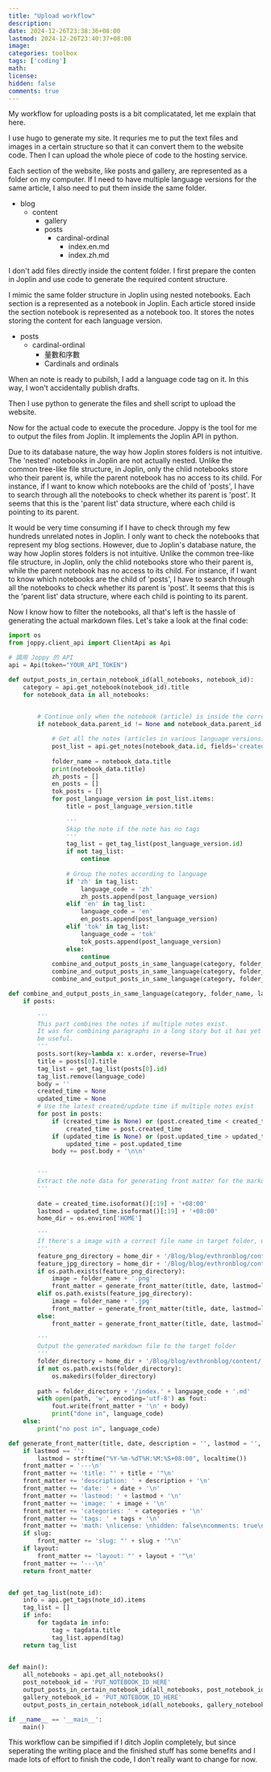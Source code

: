 ```yaml
---
title: "Upload workflow"
description: 
date: 2024-12-26T23:38:36+08:00
lastmod: 2024-12-26T23:40:37+08:00
image: 
categories: toolbox
tags: ['coding']
math: 
license: 
hidden: false
comments: true
---
```


My workflow for uploading posts is a bit complicatated, let me explain that here.

I use hugo to generate my site. It requries me to put the text files and images in a certain structure so that it can convert them to the website code. Then I can upload the whole piece of code to the hosting service.

Each section of the website, like posts and gallery, are represented as a folder on my computer. If I need to have multiple language versions for the same article, I also need to put them inside the same folder.

- blog
  - content
    - gallery
    - posts
        - cardinal-ordinal
          - index.en.md
          - index.zh.md

I don't add files directly inside the content folder. I first prepare the conten in Joplin and use code to generate the required content structure.

I mimic the same folder structure in Joplin using nested notebooks. Each section is a represented as a notebook in Joplin. Each article stored inside the section notebook is represented as a notebook too. It stores the notes storing the content for each language version.

- posts
    - cardinal-ordinal
       - 量數和序數
       - Cardinals and ordinals
 
When an note is ready to pubilsh, I add a language code tag on it. In this way, I won't accidentally publish drafts. 

Then I use python to generate the files and shell script to upload the website.

Now for the actual code to execute the procedure. Joppy is the tool for me to output the files from Joplin. It implements the Joplin API in python.

Due to its database nature, the way how Joplin stores folders is not intuitive. The 'nested' notebooks in Joplin are not actually nested. Unlike the common tree-like file structure, in Joplin, only the chlid notebooks store who their parent is, while the parent notebook has no access to its child. For instance, if I want to know which notebooks are the child of 'posts', I have to search through all the notebooks to check whether its parent is 'post'. It seems that this is the 'parent list' data structure, where each child is pointing to its parent.

It would be very time consuming if I have to check through my few hundreds unrelated notes in Joplin. I only want to check the notebooks that represent my blog sections. However, due to Joplin's database nature, the way how Joplin stores folders is not intuitive. Unlike the common tree-like file structure, in Joplin, only the chlid notebooks store who their parent is, while the parent notebook has no access to its child. For instance, if I want to know which notebooks are the child of 'posts', I have to search through all the notebooks to check whether its parent is 'post'. It seems that this is the 'parent list' data structure, where each child is pointing to its parent.
 
Now I know how to filter the notebooks, all that's left is the hassle of generating the actual markdown files. Let's take a look at the final code:

```python
import os
from joppy.client_api import ClientApi as Api

# 調用 Joppy 的 API
api = Api(token="YOUR_API_TOKEN")

def output_posts_in_certain_notebook_id(all_notebooks, notebook_id):
    category = api.get_notebook(notebook_id).title
    for notebook_data in all_notebooks:
    

        # Continue only when the notebook (article) is inside the correct parent notebook (section)
        if notebook_data.parent_id != None and notebook_data.parent_id == notebook_id:

            # Get all the notes (articles in various language versions) inside the notebooks
            post_list = api.get_notes(notebook_data.id, fields='created_time,updated_time,body,order,title,id')
            
            folder_name = notebook_data.title
            print(notebook_data.title)
            zh_posts = []
            en_posts = []
            tok_posts = []
            for post_language_version in post_list.items:
                title = post_language_version.title
                
                '''
                Skip the note if the note has no tags
                '''
                tag_list = get_tag_list(post_language_version.id)
                if not tag_list: 
                    continue
                    
                # Group the notes according to language
                if 'zh' in tag_list: 
                    language_code = 'zh'
                    zh_posts.append(post_language_version)
                elif 'en' in tag_list:
                    language_code = 'en'
                    en_posts.append(post_language_version)
                elif 'tok' in tag_list:
                    language_code = 'tok'
                    tok_posts.append(post_language_version)
                else:
                    continue
            combine_and_output_posts_in_same_language(category, folder_name, 'zh', zh_posts)
            combine_and_output_posts_in_same_language(category, folder_name, 'en', en_posts)
            combine_and_output_posts_in_same_language(category, folder_name, 'tok', tok_posts)

def combine_and_output_posts_in_same_language(category, folder_name, language_code, posts):
    if posts:
    
        '''
        This part combines the notes if multiple notes exist.
        It was for combining paragraphs in a long story but it has yet to
        be useful.
        '''
        posts.sort(key=lambda x: x.order, reverse=True)
        title = posts[0].title
        tag_list = get_tag_list(posts[0].id)
        tag_list.remove(language_code)
        body = ''
        created_time = None
        updated_time = None
        # Use the latest created/update time if multiple notes exist 
        for post in posts:
            if (created_time is None) or (post.created_time < created_time):
                created_time = post.created_time
            if (updated_time is None) or (post.updated_time > updated_time):
                updated_time = post.updated_time
            body += post.body + '\n\n'
        

        '''
        Extract the note data for generating front matter for the markdown file
        '''
        
        date = created_time.isoformat()[:19] + '+08:00'
        lastmod = updated_time.isoformat()[:19] + '+08:00'
        home_dir = os.environ['HOME'] 
        
        '''
        If there's a image with a correct file name in target folder, use that as feature image
        '''
        feature_png_directory = home_dir + '/Blog/blog/evthronblog/content/' + category + '/' + folder_name + '/' + folder_name + '.' + 'png'
        feature_jpg_directory = home_dir + '/Blog/blog/evthronblog/content/' + category + '/' + folder_name + '/' + folder_name + '.' + 'jpg'
        if os.path.exists(feature_png_directory):
            image = folder_name + '.png'
            front_matter = generate_front_matter(title, date, lastmod=lastmod, tags=repr(tag_list), categories=category, image=image)
        elif os.path.exists(feature_jpg_directory):
            image = folder_name + '.jpg'
            front_matter = generate_front_matter(title, date, lastmod=lastmod, tags=repr(tag_list), categories=category, image=image)
        else:
            front_matter = generate_front_matter(title, date, lastmod=lastmod, tags=repr(tag_list), categories=category)
            
        '''
        Output the generated markdown file to the target folder
        '''
        folder_directory = home_dir + '/Blog/blog/evthronblog/content/' + category + '/' + folder_name
        if not os.path.exists(folder_directory):
            os.makedirs(folder_directory)
            
        path = folder_directory + '/index.' + language_code + '.md'
        with open(path, 'w', encoding='utf-8') as fout:
            fout.write(front_matter + '\n' + body)
            print("done in", language_code)
    else:
        print("no post in", language_code)

def generate_front_matter(title, date, description = '', lastmod = '', image = '', categories = '', tags = '', slug = '', layout = '') -> str:
    if lastmod == '':
        lastmod = strftime("%Y-%m-%dT%H:%M:%S+08:00", localtime())
    front_matter = '---\n'
    front_matter += 'title: "' + title + '"\n'
    front_matter += 'description: ' + description + '\n'
    front_matter += 'date: ' + date + '\n'
    front_matter += 'lastmod: ' + lastmod + '\n'
    front_matter += 'image: ' + image + '\n'
    front_matter += 'categories: ' + categories + '\n'
    front_matter += 'tags: ' + tags + '\n'
    front_matter += 'math: \nlicense: \nhidden: false\ncomments: true\n'
    if slug:
        front_matter += 'slug: "' + slug + '"\n'
    if layout:
        front_matter += 'layout: "' + layout + '"\n'
    front_matter += '---\n'
    return front_matter


def get_tag_list(note_id):
    info = api.get_tags(note_id).items
    tag_list = []
    if info:
        for tagdata in info:
            tag = tagdata.title
            tag_list.append(tag)
    return tag_list
               

def main():
    all_notebooks = api.get_all_notebooks()
    post_notebook_id = 'PUT_NOTEBOOK_ID_HERE'
    output_posts_in_certain_notebook_id(all_notebooks, post_notebook_id)
    gallery_notebook_id = 'PUT_NOTEBOOK_ID_HERE'
    output_posts_in_certain_notebook_id(all_notebooks, gallery_notebook_id)

if __name__ == '__main__':
    main()
```

This workflow can be simpified if I ditch Joplin completely, but since seperating the writing place and the finished stuff has some benefits and I made lots of effort to finish the code, I don't really want to change for now.

